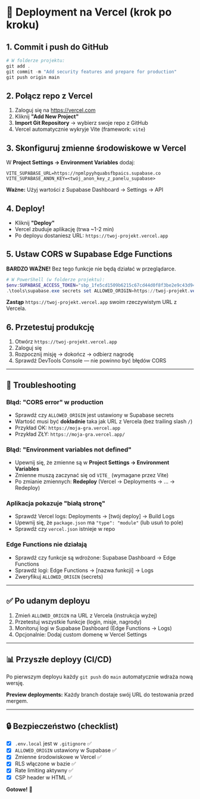 # 🚀 Deployment na Vercel (krok po kroku)

## 1. Commit i push do GitHub

```powershell
# W folderze projektu:
git add .
git commit -m "Add security features and prepare for production"
git push origin main
```

## 2. Połącz repo z Vercel

1. Zaloguj się na https://vercel.com
2. Kliknij **"Add New Project"**
3. **Import Git Repository** → wybierz swoje repo z GitHub
4. Vercel automatycznie wykryje Vite (framework: `vite`)

## 3. Skonfiguruj zmienne środowiskowe w Vercel

W **Project Settings → Environment Variables** dodaj:

```
VITE_SUPABASE_URL=https://npmlpyyhquabsfbpaics.supabase.co
VITE_SUPABASE_ANON_KEY=<twój_anon_key_z_panelu_supabase>
```

**Ważne:** Użyj wartości z Supabase Dashboard → Settings → API

## 4. Deploy!

- Kliknij **"Deploy"**
- Vercel zbuduje aplikację (trwa ~1-2 min)
- Po deployu dostaniesz URL: `https://twoj-projekt.vercel.app`

## 5. Ustaw CORS w Supabase Edge Functions

**BARDZO WAŻNE!** Bez tego funkcje nie będą działać w przeglądarce.

```powershell
# W PowerShell (w folderze projektu):
$env:SUPABASE_ACCESS_TOKEN="sbp_1fe5cd1509b6215c67cd44d0f8f3be2e9c43d94b"
.\tools\supabase.exe secrets set ALLOWED_ORIGIN=https://twoj-projekt.vercel.app
```

**Zastąp** `https://twoj-projekt.vercel.app` swoim rzeczywistym URL z Vercela.

## 6. Przetestuj produkcję

1. Otwórz `https://twoj-projekt.vercel.app`
2. Zaloguj się
3. Rozpocznij misję → dokończ → odbierz nagrodę
4. Sprawdź DevTools Console — nie powinno być błędów CORS

---

## 🔧 Troubleshooting

### Błąd: "CORS error" w production
- Sprawdź czy `ALLOWED_ORIGIN` jest ustawiony w Supabase secrets
- Wartość musi być **dokładnie** taka jak URL z Vercela (bez trailing slash `/`)
- Przykład OK: `https://moja-gra.vercel.app`
- Przykład ZŁY: `https://moja-gra.vercel.app/`

### Błąd: "Environment variables not defined"
- Upewnij się, że zmienne są w **Project Settings → Environment Variables**
- Zmienne muszą zaczynać się od `VITE_` (wymagane przez Vite)
- Po zmianie zmiennych: **Redeploy** (Vercel → Deployments → ... → Redeploy)

### Aplikacja pokazuje "białą stronę"
- Sprawdź Vercel logs: Deployments → [twój deploy] → Build Logs
- Upewnij się, że `package.json` ma `"type": "module"` (lub usuń to pole)
- Sprawdź czy `vercel.json` istnieje w repo

### Edge Functions nie działają
- Sprawdź czy funkcje są wdrożone: Supabase Dashboard → Edge Functions
- Sprawdź logi: Edge Functions → [nazwa funkcji] → Logs
- Zweryfikuj `ALLOWED_ORIGIN` (secrets)

---

## ✅ Po udanym deployu

1. Zmień `ALLOWED_ORIGIN` na URL z Vercela (instrukcja wyżej)
2. Przetestuj wszystkie funkcje (login, misje, nagrody)
3. Monitoruj logi w Supabase Dashboard (Edge Functions → Logs)
4. Opcjonalnie: Dodaj custom domenę w Vercel Settings

---

## 📊 Przyszłe deployy (CI/CD)

Po pierwszym deployu każdy `git push` do `main` automatycznie wdraża nową wersję.

**Preview deployments:** Każdy branch dostaje swój URL do testowania przed mergem.

---

## 🔒 Bezpieczeństwo (checklist)

- [x] `.env.local` jest w `.gitignore` ✅
- [x] `ALLOWED_ORIGIN` ustawiony w Supabase ✅
- [x] Zmienne środowiskowe w Vercel ✅
- [x] RLS włączone w bazie ✅
- [x] Rate limiting aktywny ✅
- [x] CSP header w HTML ✅

**Gotowe!** 🎉
